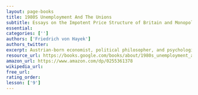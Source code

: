 ```yaml
---
layout: page-books
title: 1980S Unemployment And The Unions
subtitle: Essays on the Impotent Price Structure of Britain and Monopoly in the Labour Market
essential: 
categories: ['']
authors: ['Friedrich von Hayek']
authors_twitter: 
excerpt: Austrian-born economist, political philosopher, and psychologist Friedrich von Hayek is best remembered today for both his contributions to economic theory and his opposition to socialism. Economics was one of Hayek's early interests; while serving as an artillery officer on the Italian front in 1917, he read an economics text to pass the time.
resource_url: https://books.google.com/books/about/1980s_unemployment_and_the_unions.html?id=xM9CAQAAIAAJ
amazon_url: https://www.amazon.com/dp/0255361378
wikipedia_url: 
free_url: 
rating_order: 
lesson: ['9']
---
```


